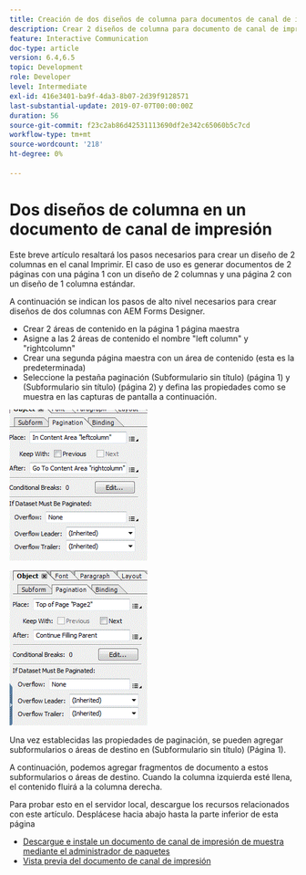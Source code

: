 ```yaml
---
title: Creación de dos diseños de columna para documentos de canal de impresión
description: Crear 2 diseños de columna para documento de canal de impresión
feature: Interactive Communication
doc-type: article
version: 6.4,6.5
topic: Development
role: Developer
level: Intermediate
exl-id: 416e3401-ba9f-4da3-8b07-2d39f9128571
last-substantial-update: 2019-07-07T00:00:00Z
duration: 56
source-git-commit: f23c2ab86d42531113690df2e342c65060b5c7cd
workflow-type: tm+mt
source-wordcount: '218'
ht-degree: 0%

---
```


# Dos diseños de columna en un documento de canal de impresión

Este breve artículo resaltará los pasos necesarios para crear un diseño de 2 columnas en el canal Imprimir. El caso de uso es generar documentos de 2 páginas con una página 1 con un diseño de 2 columnas y una página 2 con un diseño de 1 columna estándar.

A continuación se indican los pasos de alto nivel necesarios para crear diseños de dos columnas con AEM Forms Designer.

* Crear 2 áreas de contenido en la página 1 página maestra
* Asigne a las 2 áreas de contenido el nombre &quot;left column&quot; y &quot;rightcolumn&quot;
* Crear una segunda página maestra con un área de contenido (esta es la predeterminada)
* Seleccione la pestaña paginación (Subformulario sin título) (página 1) y (Subformulario sin título) (página 2) y defina las propiedades como se muestra en las capturas de pantalla a continuación.

![página1](assets/untitledsubform_paginationproperties.gif)

![página2](assets/untitled_subformpage2.gif)

Una vez establecidas las propiedades de paginación, se pueden agregar subformularios o áreas de destino en (Subformulario sin título) (Página 1).

A continuación, podemos agregar fragmentos de documento a estos subformularios o áreas de destino. Cuando la columna izquierda esté llena, el contenido fluirá a la columna derecha.

Para probar esto en el servidor local, descargue los recursos relacionados con este artículo. Desplácese hacia abajo hasta la parte inferior de esta página

* [Descargue e instale un documento de canal de impresión de muestra mediante el administrador de paquetes](assets/print-channel-with-two-column-layout.zip)
* [Vista previa del documento de canal de impresión](http://localhost:4502/content/dam/formsanddocuments/2columnlayout/jcr:content?channel=print&amp;mode=preview&amp;dataRef=service%3A%2F%2FFnDTestData&amp;wcmmode=disabled)
